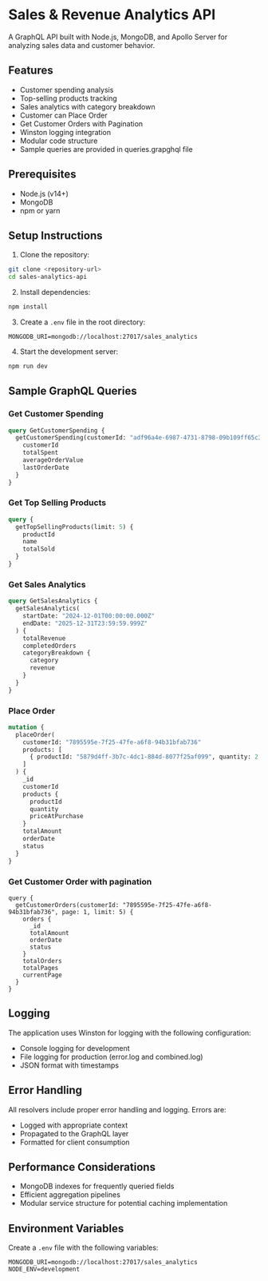 # Sales & Revenue Analytics API

A GraphQL API built with Node.js, MongoDB, and Apollo Server for analyzing sales data and customer behavior.

## Features

- Customer spending analysis
- Top-selling products tracking
- Sales analytics with category breakdown
- Customer can Place Order
- Get Customer Orders with Pagination
- Winston logging integration
- Modular code structure
- Sample queries are provided in queries.grapghql file

## Prerequisites

- Node.js (v14+)
- MongoDB
- npm or yarn

## Setup Instructions

1. Clone the repository:
```bash
git clone <repository-url>
cd sales-analytics-api
```

2. Install dependencies:
```bash
npm install
```

3. Create a `.env` file in the root directory:
```
MONGODB_URI=mongodb://localhost:27017/sales_analytics
```

4. Start the development server:
```bash
npm run dev
```

## Sample GraphQL Queries

### Get Customer Spending
```graphql
query GetCustomerSpending {
  getCustomerSpending(customerId: "adf96a4e-6987-4731-8798-09b109ff65c3") {
    customerId
    totalSpent
    averageOrderValue
    lastOrderDate
  }
}
```

### Get Top Selling Products
```graphql
query {
  getTopSellingProducts(limit: 5) {
    productId
    name
    totalSold
  }
}
```

### Get Sales Analytics
```graphql
query GetSalesAnalytics {
  getSalesAnalytics(
    startDate: "2024-12-01T00:00:00.000Z"
    endDate: "2025-12-31T23:59:59.999Z"
  ) {
    totalRevenue
    completedOrders
    categoryBreakdown {
      category
      revenue
    }
  }
}

```

### Place Order
```graphql
mutation {
  placeOrder(
    customerId: "7895595e-7f25-47fe-a6f8-94b31bfab736"
    products: [
      { productId: "5879d4ff-3b7c-4dc1-884d-8077f25af099", quantity: 2 }
    ]
  ) {
    _id
    customerId
    products {
      productId
      quantity
      priceAtPurchase
    }
    totalAmount
    orderDate
    status
  }
}
```

### Get Customer Order with pagination
```grapgql
query {
  getCustomerOrders(customerId: "7895595e-7f25-47fe-a6f8-94b31bfab736", page: 1, limit: 5) {
    orders {
      _id
      totalAmount
      orderDate
      status
    }
    totalOrders
    totalPages
    currentPage
  }
}
```
## Logging

The application uses Winston for logging with the following configuration:
- Console logging for development
- File logging for production (error.log and combined.log)
- JSON format with timestamps

## Error Handling

All resolvers include proper error handling and logging. Errors are:
- Logged with appropriate context
- Propagated to the GraphQL layer
- Formatted for client consumption

## Performance Considerations

- MongoDB indexes for frequently queried fields
- Efficient aggregation pipelines
- Modular service structure for potential caching implementation

## Environment Variables

Create a `.env` file with the following variables:

```
MONGODB_URI=mongodb://localhost:27017/sales_analytics
NODE_ENV=development
```
